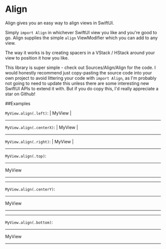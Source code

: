# Align

Align gives you an easy way to align views in SwiftUI. 

Simply `import Align` in whichever SwiftUI view you like and you're good to go. Align supplies the simple `align` ViewModifier which you can add to any view.

The way it works is by creating spacers in a VStack / HStack around your view to position it how you like.

This library is super simple - check out Sources/Align/Align for the code. I would honestly recommend just copy-pasting the source code into your own project to avoid littering your code with `import Align`, as I'm probably not going to need to update this unless there are some interesting new SwiftUI APIs to extend it with. But if you do copy this, I'd really appreciate a star on Github!  

##Examples

`MyView.align(.left)`:
| MyView                | 

* * *

`MyView.align(.centerX)`:
|        MyView         | 

* * *

`MyView.align(.right)`:
|                MyView |

* * *

`MyView.align(.top)`:
______
MyView

______

* * *

`MyView.align(.centerY)`:
______

MyView
______

* * *
`MyView.align(.bottom)`:
______


MyView
______
